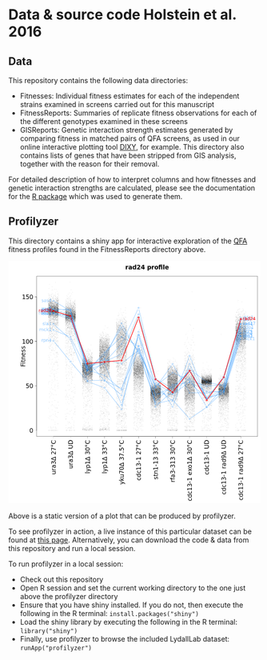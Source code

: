 # Data & source code Holstein et al. 2016

## Data

This repository contains the following data directories:

* Fitnesses: Individual fitness estimates for each of the independent strains examined in screens carried out for this manuscript
* FitnessReports: Summaries of replicate fitness observations for each of the different genotypes examined in these screens
* GISReports: Genetic interaction strength estimates generated by comparing fitness in matched pairs of QFA screens, as used in our online interactive plotting tool [DIXY](http://bsu-srv.ncl.ac.uk/dixy-telo/viz/), for example.  This directory also contains lists of genes that have been stripped from GIS analysis, together with the reason for their removal.

For detailed description of how to interpret columns and how fitnesses and genetic interaction strengths are calculated, please see the documentation for the [R package](http://qfa.r-forge.r-project.org/) which was used to generate them.

## Profilyzer

This directory contains a shiny app for interactive exploration of the [QFA](http://research.ncl.ac.uk) fitness profiles found in the FitnessReports directory above.

![A static version of a profilyzer plot](Demo.png?raw=true)

Above is a static version of a plot that can be produced by profilyzer.

To see profilyzer in action, a live instance of this particular dataset can be found at [this page](http://research.ncl.ac.uk/Holstein2016).  Alternatively, you can download the code & data from this repository and run a local session.

To run profilyzer in a local session: 
* Check out this repository
* Open R session and set the current working directory to the one just above the profilyzer directory
* Ensure that you have shiny installed.  If you do not, then execute the following in the R terminal: `install.packages("shiny")`
* Load the shiny library by executing the following in the R terminal: `library("shiny")`
* Finally, use profilyzer to browse the included LydallLab dataset: `runApp("profilyzer")`